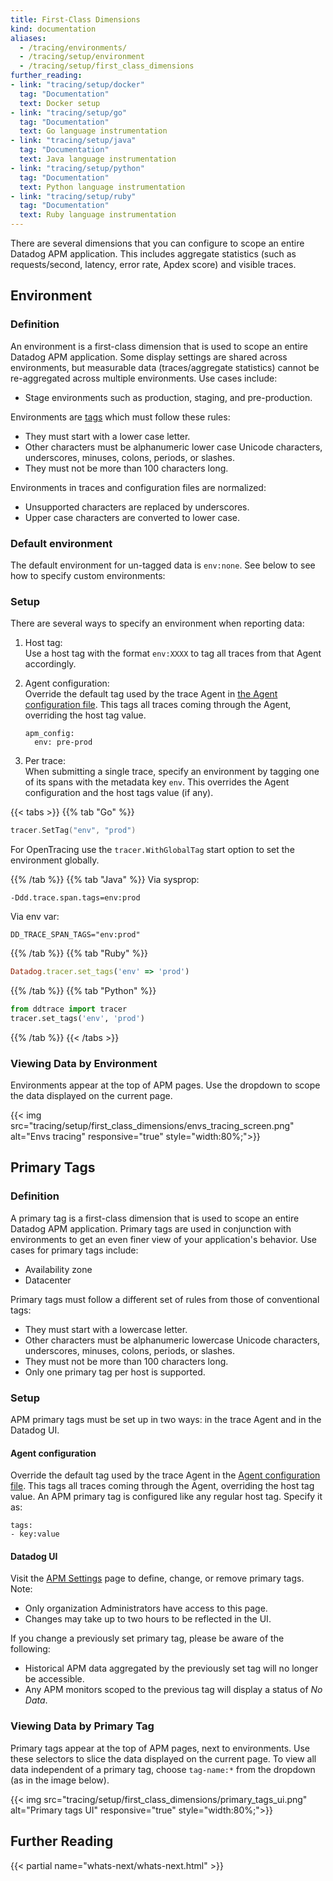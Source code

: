 ```yaml
---
title: First-Class Dimensions
kind: documentation
aliases:
  - /tracing/environments/
  - /tracing/setup/environment
  - /tracing/setup/first_class_dimensions
further_reading:
- link: "tracing/setup/docker"
  tag: "Documentation"
  text: Docker setup
- link: "tracing/setup/go"
  tag: "Documentation"
  text: Go language instrumentation
- link: "tracing/setup/java"
  tag: "Documentation"
  text: Java language instrumentation
- link: "tracing/setup/python"
  tag: "Documentation"
  text: Python language instrumentation
- link: "tracing/setup/ruby"
  tag: "Documentation"
  text: Ruby language instrumentation
---
```


There are several dimensions that you can configure to scope an entire Datadog APM application. This includes aggregate statistics (such as requests/second, latency, error rate, Apdex score) and visible traces.

## Environment
### Definition

An environment is a first-class dimension that is used to scope an entire Datadog APM application. Some display settings are shared across environments, but measurable data (traces/aggregate statistics) cannot be re-aggregated across multiple environments. Use cases include:

* Stage environments such as production, staging, and pre-production.

Environments are [tags][1] which must follow these rules:

* They must start with a lower case letter.
* Other characters must be alphanumeric lower case Unicode characters, underscores, minuses, colons, periods, or slashes.
* They must not be more than 100 characters long.

Environments in traces and configuration files are normalized:

* Unsupported characters are replaced by underscores.
* Upper case characters are converted to lower case.

### Default environment

The default environment for un-tagged data is `env:none`. See below to see how to specify custom environments:

### Setup

There are several ways to specify an environment when reporting data:

1. Host tag:  
  Use a host tag with the format `env:XXXX` to tag all traces from that Agent accordingly.

2. Agent configuration:  
  Override the default tag used by the trace Agent in [the Agent configuration file][2]. This tags all traces coming through the Agent, overriding the host tag value.

    ```
    apm_config:
      env: pre-prod
    ```

3. Per trace:  
  When submitting a single trace, specify an environment by tagging one of its spans with the metadata key `env`. This overrides the Agent configuration and the host tags value (if any).  

{{< tabs >}}
{{% tab "Go" %}}

```go
tracer.SetTag("env", "prod")
```

For OpenTracing use the `tracer.WithGlobalTag` start option to set the environment globally.

{{% /tab %}}
{{% tab "Java" %}}
Via sysprop:

```
-Ddd.trace.span.tags=env:prod
```

Via env var:

```
DD_TRACE_SPAN_TAGS="env:prod"
```

{{% /tab %}}
{{% tab "Ruby" %}}

```ruby
Datadog.tracer.set_tags('env' => 'prod')
```

{{% /tab %}}
{{% tab "Python" %}}

```python
from ddtrace import tracer
tracer.set_tags('env', 'prod')
```
{{% /tab %}}
{{< /tabs >}}

### Viewing Data by Environment

Environments appear at the top of APM pages. Use the dropdown to scope the data displayed on the current page.

{{< img src="tracing/setup/first_class_dimensions/envs_tracing_screen.png" alt="Envs tracing" responsive="true" style="width:80%;">}}


## Primary Tags
### Definition

A primary tag is a first-class dimension that is used to scope an entire Datadog APM application. Primary tags are used in conjunction with environments to get an even finer view of your application's behavior. Use cases for primary tags include:

* Availability zone
* Datacenter

Primary tags must follow a different set of rules from those of conventional tags:

* They must start with a lowercase letter.
* Other characters must be alphanumeric lowercase Unicode characters, underscores, minuses, colons, periods, or slashes.
* They must not be more than 100 characters long.
* Only one primary tag per host is supported.

### Setup

APM primary tags must be set up in two ways: in the trace Agent and in the Datadog UI.

#### Agent configuration

Override the default tag used by the trace Agent in the [Agent configuration file][2]. This tags all traces coming through the Agent, overriding the host tag value. An APM primary tag is configured like any regular host tag. Specify it as:

```
tags:
- key:value
```

#### Datadog UI

Visit the [APM Settings][3] page to define, change, or remove primary tags. Note:

* Only organization Administrators have access to this page. 
* Changes may take up to two hours to be reflected in the UI.

 If you change a previously set primary tag, please be aware of the following:

* Historical APM data aggregated by the previously set tag will no longer be accessible.
* Any APM monitors scoped to the previous tag will display a status of _No Data_.

### Viewing Data by Primary Tag

Primary tags appear at the top of APM pages, next to environments. Use these selectors to slice the data displayed on the current page. To view all data independent of a primary tag, choose `tag-name:*` from the dropdown (as in the image below).

{{< img src="tracing/setup/first_class_dimensions/primary_tags_ui.png" alt="Primary tags UI" responsive="true" style="width:80%;">}}

## Further Reading

{{< partial name="whats-next/whats-next.html" >}}

[1]: /agent/tagging
[2]: /agent/basic_agent_usage/#configuration-file
[3]: https://app.datadoghq.com/apm/settings
